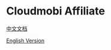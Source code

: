 Cloudmobi Affiliate
====

[中文文档](cloudmobi_affiliate.cn.md)

[English Version](cloudmobi_affiliate.en.md)
